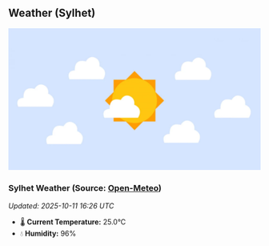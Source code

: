 ## Weather (Sylhet)
![](/weather.webp)
<!-- WEATHER-START -->
### Sylhet Weather (Source: [Open-Meteo](https://open-meteo.com))
_Updated: 2025-10-11 16:26 UTC_
* 🌡️ **Current Temperature:** 25.0°C
* 💧 **Humidity:** 96%
<!-- WEATHER-END -->










































































































































